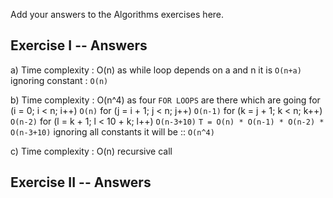 Add your answers to the Algorithms exercises here.
## Exercise I -- Answers
a)   Time complexity  : O(n) as while loop depends on a and n it is `O(n+a)` ignoring constant : `O(n)`

b)   Time complexity  : O(n^4) as four `FOR LOOPS` are there which are going 
                        for (i = 0; i < n; i++) `O(n)`
                            for (j = i + 1; j < n; j++) `O(n-1)`
                                for (k = j + 1; k < n; k++) `O(n-2)`
                                    for (l = k + 1; l < 10 + k; l++) `O(n-3+10)`
    `T = O(n) * O(n-1) * O(n-2) * O(n-3+10)` ignoring all constants it will be :: `O(n^4)`

c)   Time complexity  : O(n)  recursive call

## Exercise II -- Answers

